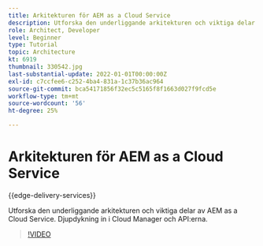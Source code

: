 ```yaml
---
title: Arkitekturen för AEM as a Cloud Service
description: Utforska den underliggande arkitekturen och viktiga delar av AEM as a Cloud Service. Djupdykning in i Cloud Manager och API:erna.
role: Architect, Developer
level: Beginner
type: Tutorial
topic: Architecture
kt: 6919
thumbnail: 330542.jpg
last-substantial-update: 2022-01-01T00:00:00Z
exl-id: c7ccfee6-c252-4ba4-831a-1c37b36ac964
source-git-commit: bca54171856f32ec5c5165f8f1663d027f9fcd5e
workflow-type: tm+mt
source-wordcount: '56'
ht-degree: 25%

---
```


# Arkitekturen för AEM as a Cloud Service

{{edge-delivery-services}}

Utforska den underliggande arkitekturen och viktiga delar av AEM as a Cloud Service. Djupdykning in i Cloud Manager och API:erna.

>[!VIDEO](https://video.tv.adobe.com/v/330542?quality=12&learn=on)
